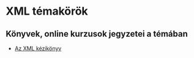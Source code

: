 # XML témakörök

## Könyvek, online kurzusok jegyzetei a témában

* [Az XML kézikönyv](XML-kezikonyv_Neil_Bradley/readme.md)